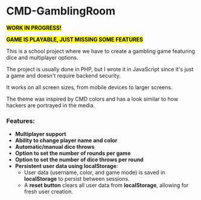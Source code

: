 # CMD-GamblingRoom

<mark>**WORK IN PROGRESS!**</mark>

<mark>**GAME IS PLAYABLE, JUST MISSING SOME FEATURES**</mark>

This is a school project where we have to create a gambling game featuring dice and multiplayer options.

The project is usually done in PHP, but I wrote it in JavaScript since it's just a game and doesn't require backend security.

It works on all screen sizes, from mobile devices to larger screens.

The theme was inspired by CMD colors and has a look similar to how hackers are portrayed in the media.

### **Features:**
- **Multiplayer support**
- **Ability to change player name and color**
- **Automatic/manual dice throws**
- **Option to set the number of rounds per game**
- **Option to set the number of dice throws per round**
- **Persistent user data using localStorage**:
  - User data (username, color, and game mode) is saved in **localStorage** to persist between sessions.
  - A **reset button** clears all user data from **localStorage**, allowing for fresh user creation.
